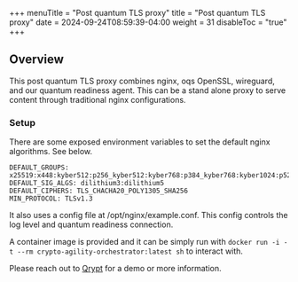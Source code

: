 +++
menuTitle = "Post quantum TLS proxy"
title = "Post quantum TLS proxy"
date = 2024-09-24T08:59:39-04:00
weight = 31
disableToc = "true"
+++

## Overview

This post quantum TLS proxy combines nginx, oqs OpenSSL, wireguard, and our quantum readiness agent. This can be a stand alone proxy to serve content through traditional nginx configurations.

### Setup

There are some exposed environment variables to set the default nginx algorithms. See below.
```
DEFAULT_GROUPS: x25519:x448:kyber512:p256_kyber512:kyber768:p384_kyber768:kyber1024:p521_kyber1024
DEFAULT_SIG_ALGS: dilithium3:dilithium5
DEFAULT_CIPHERS: TLS_CHACHA20_POLY1305_SHA256
MIN_PROTOCOL: TLSv1.3
```

It also uses a config file at /opt/nginx/example.conf. This config controls the log level and quantum readiness connection.

A container image is provided and it can be simply run with `docker run -i -t --rm crypto-agility-orchestrator:latest sh` to interact with.

Please reach out to [Qrypt](https://www.qrypt.com/contact/) for a demo or more information.
